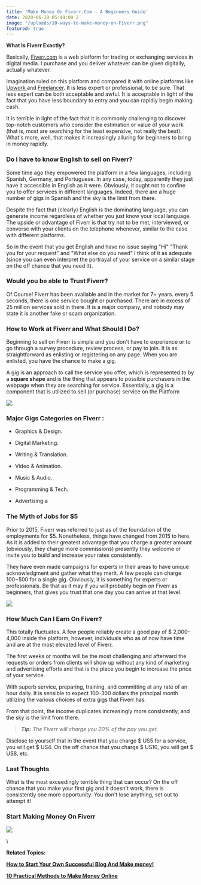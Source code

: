 ```yaml
---
title: 'Make Money On Fiverr.Com : A Beginners Guide'
date: 2020-06-28 05:49:00 Z
image: "/uploads/10-ways-to-make-money-on-Fiverr.png"
featured: true
---
```


**What Is Fiverr Exactly?**

Basically, [Fiverr.com](https://track.fiverr.com/visit/?bta=116041&nci=7416) is a web platform for trading or exchanging services in digital media. I purchase and you deliver whatever can be given digitally, actually whatever.

Imagination ruled on this platform and compared it with online platforms like [Upwork ](https://www.internetdailydeals.com/tag/upwork-com)and [Freelancer](https://www.internetdailydeals.com/tag/freelancer-com). It is less expert or professional, to be sure. That less expert can be both acceptable and awful. It is acceptable in light of the fact that you have less boundary to entry and you can rapidly begin making cash.

It is terrible in light of the fact that it is commonly challenging to discover top-notch customers who consider the estimation or value of your work (that is, most are searching for the least expensive, not really the best). What's more, well, that makes it increasingly alluring for beginners to bring in money rapidly.

### **Do I have to know English to sell on Fiverr?**

Some time ago they empowered the platform in a few languages, including Spanish, Germany, and Portuguese. In any case, today, apparently they just have it accessible in English as it were. Obviously, it ought not to confine you to offer services in different languages. Indeed, there are a huge number of gigs in Spanish and the sky is the limit from there.

Despite the fact that (clearly) English is the dominating language, you can generate income regardless of whether you just know your local language. The upside or advantage of Fiverr is that try not to be met, interviewed, or converse with your clients on the telephone whenever, similar to the case with different platforms.

So in the event that you get English and have no issue saying "Hi" "Thank you for your request" and "What else do you need" I think of it as adequate (since you can even interpret the portrayal of your service on a similar stage on the off chance that you need it).

### **Would you be able to Trust Fiverr?**

Of Course! Fiverr has been available and in the market for 7\+ years. every 5 seconds, there is one service bought or purchased. There are in excess of 25 million services sold in there. It is a major company, and nobody may state it is another fake or scam organization.

### **How to Work at Fiverr and What Should I Do?**

Beginning to sell on Fiverr is simple and you don't have to experience or to go through a survey procedure, review process, or pay to join. It is as straightforward as enlisting or registering on any page. When you are enlisted, you have the chance to make a gig.

A gig is an approach to call the service you offer, which is represented to by a **square shape** and is the thing that appears to possible purchasers in the webpage when they are searching for service. Essentially, a gig is a component that is utilized to sell (or purchase) service on the Platform

![](https://www.internetdailydeals.com/content/uploads/pages/e8d63c98d0e93fef86bb69cc96266464/fiverrgigs.jpg)

### **Major Gigs Categories on Fiverr :**

* Graphics & Design.

* Digital Marketing.

* Writing & Translation.

* Video & Animation.

* Music & Audio.

* Programming & Tech.

* Advertising.a

### **The Myth of Jobs for $5**

Prior to 2015, Fiverr was referred to just as of the foundation of the employments for $5. Nonetheless, things have changed from 2015 to here. As it is added to their greatest advantage that you charge a greater amount (obviously, they charge more commissions) presently they welcome or invite you to build and increase your rates consistently.

They have even made campaigns for experts in their areas to have unique acknowledgment and gather what they merit. A few people can charge $100-$500 for a single gig. Obviously, it is something for experts or professionals. Be that as it may if you will probably begin on Fiverr as beginners, that gives you trust that one day you can arrive at that level.

![](https://www.internetdailydeals.com/content/uploads/pages/e8d63c98d0e93fef86bb69cc96266464/96926-f3.png)

### **How Much Can I Earn On Fiverr?**

This totally fluctuates. A few people reliably create a good pay of $ 2,000–4,000 inside the platform, however, individuals who as of now have time and are at the most elevated level of Fiverr.

The first weeks or months will be the most challenging and afterward the requests or orders from clients will show up without any kind of marketing and advertising efforts and that is the place you begin to increase the price of your service.

With superb service, preparing, training, and committing at any rate of an hour daily. It is sensible to expect 100-300 dollars the principal month utilizing the various choices of extra gigs that Fiverr has.

From that point, the income duplicates increasingly more consistently, and the sky is the limit from there.

> ***Tip:** The Fiverr will charge you 20% of the pay you get.*

Disclose to yourself that in the event that you charge $ US5 for a service, you will get $ US4. On the off chance that you charge $ US10, you will get $ US8, etc.

### **Last Thoughts**

What is the most exceedingly terrible thing that can occur? On the off chance that you make your first gig and it doesn't work, there is consistently one more opportunity. You don't lose anything, set out to attempt it!

### **Start Making Money On Fiverr**

**[![](https://www.internetdailydeals.com/content/uploads/pages/e8d63c98d0e93fef86bb69cc96266464/button_sign-up-on-fiverr.png)](https://track.fiverr.com/visit/?bta=116041&brand=fiverrcpa)**

\

**Related Topics:**

**[How to Start Your Own Successful Blog And Make money!](https://www.internetdailydeals.com/how-to-start-a-blog)**

**[10 Practical Methods to Make Money Online](https://www.internetdailydeals.com/make-money-online)**
